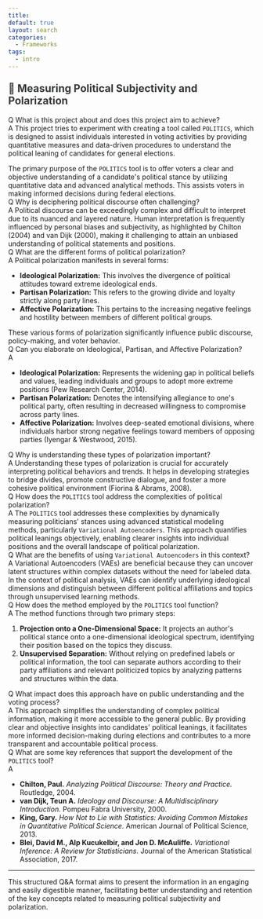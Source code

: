 ```yaml
---
title:
default: true
layout: search
categories:
  - Frameworks
tags:
  - intro
---
```


## <p id="title-politics" style="margin-top:-5px; margin-bottom: 13px; front-size: 20px; color: #363838"> 🔻 Measuring Political Subjectivity and Polarization</p>

<p></p>

<div class="qa-container">
  <div class="qa-item">
    <span class="label label-danger">Q</span>
    <span class="qa-text">What is this project about and does this project aim to achieve?</span>
  </div>

  <div class="qa-item">
    <span class="label label-success">A</span>
    <span class="qa-text">This project tries to experiment with creating a tool called <code>POLITICS</code>, which is designed to assist individuals interested in voting activities by providing quantitative measures and data-driven procedures to understand the political leaning of candidates for general elections. <p></p> The primary purpose of the <code>POLITICS</code> tool is to offer voters a clear and objective understanding of a candidate's political stance by utilizing quantitative data and advanced analytical methods. This assists voters in making informed decisions during federal elections.</span>

  </div>
</div>

<div class="qa-container">
  <div class="qa-item">
    <span class="label label-danger">Q</span>
    <span class="qa-text">Why is deciphering political discourse often challenging?</span>
  </div>
  <div class="qa-item">
    <span class="label label-success">A</span>
    <span class="qa-text">Political discourse can be exceedingly complex and difficult to interpret due to its nuanced and layered nature. Human interpretation is frequently influenced by personal biases and subjectivity, as highlighted by Chilton (2004) and van Dijk (2000), making it challenging to attain an unbiased understanding of political statements and positions.</span>
  </div>
</div>

<div class="qa-container">
  <div class="qa-item">
    <span class="label label-danger">Q</span>
    <span class="qa-text">What are the different forms of political polarization?</span>
  </div>
  <div class="qa-item">
    <span class="label label-success">A</span>
    <span class="qa-text">
      Political polarization manifests in several forms:
      <ul>
        <li><b>Ideological Polarization:</b> This involves the divergence of political attitudes toward extreme ideological ends.</li>
        <li><b>Partisan Polarization:</b> This refers to the growing divide and loyalty strictly along party lines.</li>
        <li><b>Affective Polarization:</b> This pertains to the increasing negative feelings and hostility between members of different political groups.</li>
      </ul>
      These various forms of polarization significantly influence public discourse, policy-making, and voter behavior.
    </span>
  </div>
</div>

<div class="qa-container">
  <div class="qa-item">
    <span class="label label-danger">Q</span>
    <span class="qa-text">Can you elaborate on Ideological, Partisan, and Affective Polarization?</span>
  </div>
  <div class="qa-item">
    <span class="label label-success">A</span>
    <span class="qa-text">
      <ul>
        <li><b>Ideological Polarization:</b> Represents the widening gap in political beliefs and values, leading individuals and groups to adopt more extreme positions (Pew Research Center, 2014).</li>
        <li><b>Partisan Polarization:</b> Denotes the intensifying allegiance to one's political party, often resulting in decreased willingness to compromise across party lines.</li>
        <li><b>Affective Polarization:</b> Involves deep-seated emotional divisions, where individuals harbor strong negative feelings toward members of opposing parties (Iyengar & Westwood, 2015).</li>
      </ul>
    </span>
  </div>
</div>

<div class="qa-container">
  <div class="qa-item">
    <span class="label label-danger">Q</span>
    <span class="qa-text">Why is understanding these types of polarization important?</span>
  </div>
  <div class="qa-item">
    <span class="label label-success">A</span>
    <span class="qa-text">Understanding these types of polarization is crucial for accurately interpreting political behaviors and trends. It helps in developing strategies to bridge divides, promote constructive dialogue, and foster a more cohesive political environment (Fiorina & Abrams, 2008).</span>
  </div>
</div>

<div class="qa-container">
  <div class="qa-item">
    <span class="label label-danger">Q</span>
    <span class="qa-text">How does the <code>POLITICS</code> tool address the complexities of political polarization?</span>
  </div>
  <div class="qa-item">
    <span class="label label-success">A</span>
    <span class="qa-text">The <code>POLITICS</code> tool addresses these complexities by dynamically measuring politicians' stances using advanced statistical modeling methods, particularly <code>Variational Autoencoders</code>. This approach quantifies political leanings objectively, enabling clearer insights into individual positions and the overall landscape of political polarization.</span>
  </div>
</div>

<div class="qa-container">
  <div class="qa-item">
    <span class="label label-danger">Q</span>
    <span class="qa-text">What are the benefits of using <code>Variational Autoencoders</code> in this context?</span>
  </div>
  <div class="qa-item">
    <span class="label label-success">A</span>
    <span class="qa-text">Variational Autoencoders (VAEs) are beneficial because they can uncover latent structures within complex datasets without the need for labeled data. In the context of political analysis, VAEs can identify underlying ideological dimensions and distinguish between different political affiliations and topics through unsupervised learning methods.</span>
  </div>
</div>

<div class="qa-container">
  <div class="qa-item">
    <span class="label label-danger">Q</span>
    <span class="qa-text">How does the method employed by the <code>POLITICS</code> tool function?</span>
  </div>
  <div class="qa-item">
    <span class="label label-success">A</span>
    <span class="qa-text">
      The method functions through two primary steps:
      <ol>
        <li><b>Projection onto a One-Dimensional Space:</b> It projects an author's political stance onto a one-dimensional ideological spectrum, identifying their position based on the topics they discuss.</li>
        <li><b>Unsupervised Separation:</b> Without relying on predefined labels or political information, the tool can separate authors according to their party affiliations and relevant politicized topics by analyzing patterns and structures within the data.</li>
      </ol>
    </span>
  </div>
</div>

<div class="qa-container">
  <div class="qa-item">
    <span class="label label-danger">Q</span>
    <span class="qa-text">What impact does this approach have on public understanding and the voting process?</span>
  </div>
  <div class="qa-item">
    <span class="label label-success">A</span>
    <span class="qa-text">This approach simplifies the understanding of complex political information, making it more accessible to the general public. By providing clear and objective insights into candidates' political leanings, it facilitates more informed decision-making during elections and contributes to a more transparent and accountable political process.</span>
  </div>
</div>

<div class="qa-container">
  <div class="qa-item">
    <span class="label label-danger">Q</span>
    <span class="qa-text">What are some key references that support the development of the <code>POLITICS</code> tool?</span>
  </div>
  <div class="qa-item">
    <span class="label label-success">A</span>
    <span class="qa-text">
      <ul>
        <li><b>Chilton, Paul.</b> <i>Analyzing Political Discourse: Theory and Practice.</i> Routledge, 2004.</li>
        <li><b>van Dijk, Teun A.</b> <i>Ideology and Discourse: A Multidisciplinary Introduction.</i> Pompeu Fabra University, 2000.</li>
        <li><b>King, Gary.</b> <i>How Not to Lie with Statistics: Avoiding Common Mistakes in Quantitative Political Science.</i> American Journal of Political Science, 2013.</li>
        <li><b>Blei, David M., Alp Kucukelbir, and Jon D. McAuliffe.</b> <i>Variational Inference: A Review for Statisticians.</i> Journal of the American Statistical Association, 2017.</li>
      </ul>
    </span>
  </div>
</div>


---

This structured Q&A format aims to present the information in an engaging and easily digestible manner, facilitating better understanding and retention of the key concepts related to measuring political subjectivity and polarization.

